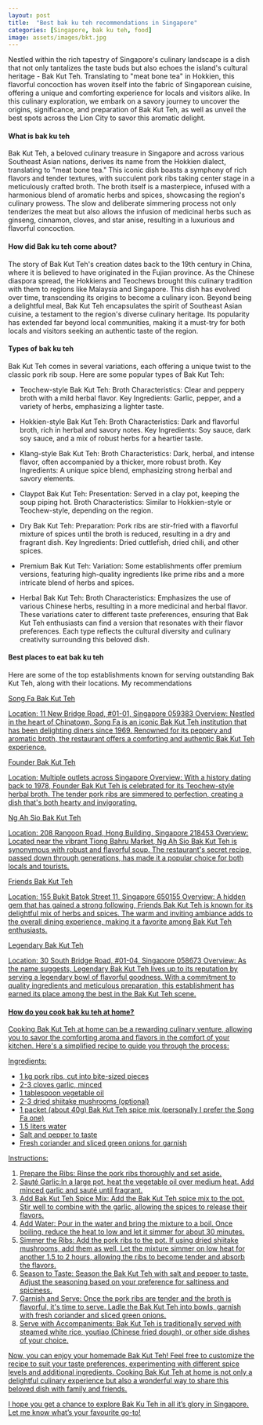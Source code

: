 ```yaml
---
layout: post
title:  "Best bak ku teh recommendations in Singapore"
categories: [Singapore, bak ku teh, food]
image: assets/images/bkt.jpg
---
```

Nestled within the rich tapestry of Singapore's culinary landscape is a dish that not only tantalizes the taste buds but also echoes the island's cultural heritage - Bak Kut Teh. Translating to "meat bone tea" in Hokkien, this flavorful concoction has woven itself into the fabric of Singaporean cuisine, offering a unique and comforting experience for locals and visitors alike. In this culinary exploration, we embark on a savory journey to uncover the origins, significance, and preparation of Bak Kut Teh, as well as unveil the best spots across the Lion City to savor this aromatic delight.

#### What is bak ku teh

Bak Kut Teh, a beloved culinary treasure in Singapore and across various Southeast Asian nations, derives its name from the Hokkien dialect, translating to "meat bone tea." This iconic dish boasts a symphony of rich flavors and tender textures, with succulent pork ribs taking center stage in a meticulously crafted broth. The broth itself is a masterpiece, infused with a harmonious blend of aromatic herbs and spices, showcasing the region's culinary prowess. The slow and deliberate simmering process not only tenderizes the meat but also allows the infusion of medicinal herbs such as ginseng, cinnamon, cloves, and star anise, resulting in a luxurious and flavorful concoction.

#### How did Bak ku teh come about?

The story of Bak Kut Teh's creation dates back to the 19th century in China, where it is believed to have originated in the Fujian province. As the Chinese diaspora spread, the Hokkiens and Teochews brought this culinary tradition with them to regions like Malaysia and Singapore. This dish has evolved over time, transcending its origins to become a culinary icon. Beyond being a delightful meal, Bak Kut Teh encapsulates the spirit of Southeast Asian cuisine, a testament to the region's diverse culinary heritage. Its popularity has extended far beyond local communities, making it a must-try for both locals and visitors seeking an authentic taste of the region.

#### Types of bak ku teh

Bak Kut Teh comes in several variations, each offering a unique twist to the classic pork rib soup. Here are some popular types of Bak Kut Teh:

+ Teochew-style Bak Kut Teh: Broth Characteristics: Clear and peppery broth with a mild herbal flavor.
Key Ingredients: Garlic, pepper, and a variety of herbs, emphasizing a lighter taste.

+ Hokkien-style Bak Kut Teh:
Broth Characteristics: Dark and flavorful broth, rich in herbal and savory notes.
Key Ingredients: Soy sauce, dark soy sauce, and a mix of robust herbs for a heartier taste.

+ Klang-style Bak Kut Teh:
Broth Characteristics: Dark, herbal, and intense flavor, often accompanied by a thicker, more robust broth.
Key Ingredients: A unique spice blend, emphasizing strong herbal and savory elements.

+ Claypot Bak Kut Teh:
Presentation: Served in a clay pot, keeping the soup piping hot.
Broth Characteristics: Similar to Hokkien-style or Teochew-style, depending on the region.

+ Dry Bak Kut Teh:
Preparation: Pork ribs are stir-fried with a flavorful mixture of spices until the broth is reduced, resulting in a dry and fragrant dish.
Key Ingredients: Dried cuttlefish, dried chili, and other spices.

+ Premium Bak Kut Teh:
Variation: Some establishments offer premium versions, featuring high-quality ingredients like prime ribs and a more intricate blend of herbs and spices.

+ Herbal Bak Kut Teh:
Broth Characteristics: Emphasizes the use of various Chinese herbs, resulting in a more medicinal and herbal flavor.
These variations cater to different taste preferences, ensuring that Bak Kut Teh enthusiasts can find a version that resonates with their flavor preferences. Each type reflects the cultural diversity and culinary creativity surrounding this beloved dish.

#### Best places to eat bak ku teh

Here are some of the top establishments known for serving outstanding Bak Kut Teh, along with their locations. My recommendations

<u>Song Fa Bak Kut Teh<u>

Location: 11 New Bridge Road, #01-01, Singapore 059383
Overview: Nestled in the heart of Chinatown, Song Fa is an iconic Bak Kut Teh institution that has been delighting diners since 1969. Renowned for its peppery and aromatic broth, the restaurant offers a comforting and authentic Bak Kut Teh experience.

<u>Founder Bak Kut Teh<u>

Location: Multiple outlets across Singapore
Overview: With a history dating back to 1978, Founder Bak Kut Teh is celebrated for its Teochew-style herbal broth. The tender pork ribs are simmered to perfection, creating a dish that's both hearty and invigorating.

<u>Ng Ah Sio Bak Kut Teh<u>

Location: 208 Rangoon Road, Hong Building, Singapore 218453
Overview: Located near the vibrant Tiong Bahru Market, Ng Ah Sio Bak Kut Teh is synonymous with robust and flavorful soup. The restaurant's secret recipe, passed down through generations, has made it a popular choice for both locals and tourists.

<u>Friends Bak Kut Teh<u>

Location: 155 Bukit Batok Street 11, Singapore 650155
Overview: A hidden gem that has gained a strong following, Friends Bak Kut Teh is known for its delightful mix of herbs and spices. The warm and inviting ambiance adds to the overall dining experience, making it a favorite among Bak Kut Teh enthusiasts.

<u>Legendary Bak Kut Teh<u>

Location: 30 South Bridge Road, #01-04, Singapore 058673
Overview: As the name suggests, Legendary Bak Kut Teh lives up to its reputation by serving a legendary bowl of flavorful goodness. With a commitment to quality ingredients and meticulous preparation, this establishment has earned its place among the best in the Bak Kut Teh scene.

#### How do you cook bak ku teh at home?

Cooking Bak Kut Teh at home can be a rewarding culinary venture, allowing you to savor the comforting aroma and flavors in the comfort of your kitchen. Here's a simplified recipe to guide you through the process:

Ingredients:
+ 1 kg pork ribs, cut into bite-sized pieces
+ 2-3 cloves garlic, minced
+ 1 tablespoon vegetable oil
+ 2-3 dried shiitake mushrooms (optional)
+ 1 packet (about 40g) Bak Kut Teh spice mix (personally I prefer the Song Fa one)
+ 1.5 liters water
+ Salt and pepper to taste
+ Fresh coriander and sliced green onions for garnish

Instructions:
1. Prepare the Ribs: Rinse the pork ribs thoroughly and set aside.
2. Sauté Garlic:In a large pot, heat the vegetable oil over medium heat. Add minced garlic and sauté until fragrant.
3. Add Bak Kut Teh Spice Mix: Add the Bak Kut Teh spice mix to the pot. Stir well to combine with the garlic, allowing the spices to release their flavors.
4. Add Water: Pour in the water and bring the mixture to a boil. Once boiling, reduce the heat to low and let it simmer for about 30 minutes.
5. Simmer the Ribs: Add the pork ribs to the pot. If using dried shiitake mushrooms, add them as well. Let the mixture simmer on low heat for another 1.5 to 2 hours, allowing the ribs to become tender and absorb the flavors.
6. Season to Taste: Season the Bak Kut Teh with salt and pepper to taste. Adjust the seasoning based on your preference for saltiness and spiciness.
7. Garnish and Serve: Once the pork ribs are tender and the broth is flavorful, it's time to serve. Ladle the Bak Kut Teh into bowls, garnish with fresh coriander and sliced green onions.
8. Serve with Accompaniments: Bak Kut Teh is traditionally served with steamed white rice, youtiao (Chinese fried dough), or other side dishes of your choice.

Now, you can enjoy your homemade Bak Kut Teh! Feel free to customize the recipe to suit your taste preferences, experimenting with different spice levels and additional ingredients. Cooking Bak Kut Teh at home is not only a delightful culinary experience but also a wonderful way to share this beloved dish with family and friends.

I hope you get a chance to explore Bak Ku Teh in all it’s glory in Singapore. Let me know what’s your favourite go-to!
